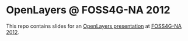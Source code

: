 # OpenLayers @ FOSS4G-NA 2012

This repo contains slides for an [OpenLayers presentation](http://foss4g-na.org/schedule/openlayers-the-rebirth-of-cool/) at [FOSS4G-NA 2012](http://foss4g-na.org/).

